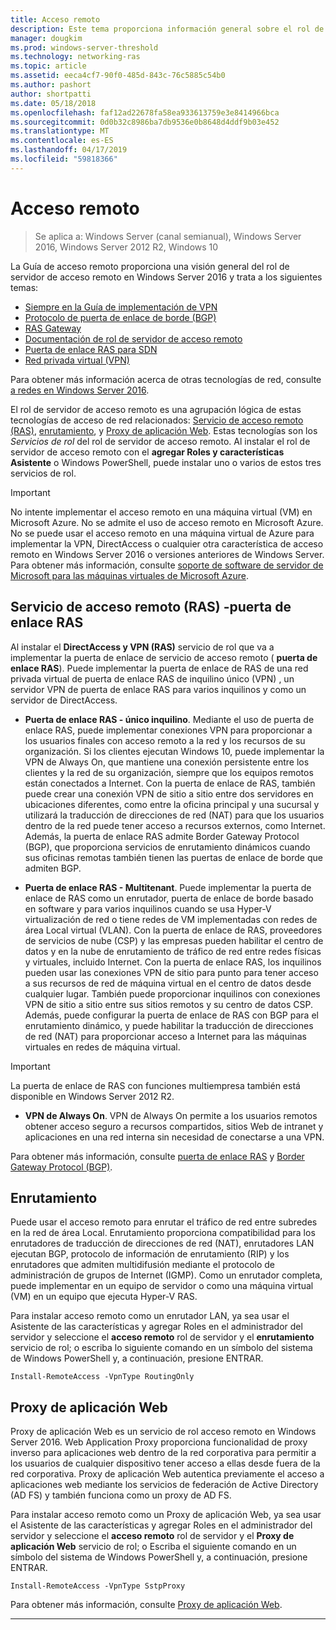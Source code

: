 ```yaml
---
title: Acceso remoto
description: Este tema proporciona información general sobre el rol de servidor de acceso remoto en Windows Server 2016.
manager: dougkim
ms.prod: windows-server-threshold
ms.technology: networking-ras
ms.topic: article
ms.assetid: eeca4cf7-90f0-485d-843c-76c5885c54b0
ms.author: pashort
author: shortpatti
ms.date: 05/18/2018
ms.openlocfilehash: faf12ad22678fa58ea933613759e3e8414966bca
ms.sourcegitcommit: 0d0b32c8986ba7db9536e0b8648d4ddf9b03e452
ms.translationtype: MT
ms.contentlocale: es-ES
ms.lasthandoff: 04/17/2019
ms.locfileid: "59818366"
---
```

# <a name="remote-access"></a>Acceso remoto

>Se aplica a: Windows Server (canal semianual), Windows Server 2016, Windows Server 2012 R2, Windows 10

La Guía de acceso remoto proporciona una visión general del rol de servidor de acceso remoto en Windows Server 2016 y trata a los siguientes temas:

- [Siempre en la Guía de implementación de VPN](vpn/always-on-vpn/deploy/always-on-vpn-deploy.md)
- [Protocolo de puerta de enlace de borde &#40;BGP&#41;](bgp/Border-Gateway-Protocol-BGP.md)
- [RAS Gateway](ras-gateway/RAS-Gateway.md) 
- [Documentación de rol de servidor de acceso remoto](ras/Remote-Access-Server-Role-Documentation.md)
- [Puerta de enlace RAS para SDN](../../networking/sdn/technologies/network-function-virtualization/RAS-Gateway-for-SDN.md)
- [Red privada virtual (VPN)](vpn/vpn-top.md)
 
Para obtener más información acerca de otras tecnologías de red, consulte [a redes en Windows Server 2016](https://docs.microsoft.com/windows-server/networking/networking).

El rol de servidor de acceso remoto es una agrupación lógica de estas tecnologías de acceso de red relacionados: [Servicio de acceso remoto (RAS)](#bkmk_da), [enrutamiento](#bkmk_rras), y [Proxy de aplicación Web](#bkmk_proxy). Estas tecnologías son los *Servicios de rol* del rol de servidor de acceso remoto. Al instalar el rol de servidor de acceso remoto con el **agregar Roles y características Asistente** o Windows PowerShell, puede instalar uno o varios de estos tres servicios de rol.

>[!IMPORTANT]
>No intente implementar el acceso remoto en una máquina virtual \(VM\) en Microsoft Azure. No se admite el uso de acceso remoto en Microsoft Azure. No se puede usar el acceso remoto en una máquina virtual de Azure para implementar la VPN, DirectAccess o cualquier otra característica de acceso remoto en Windows Server 2016 o versiones anteriores de Windows Server. Para obtener más información, consulte [soporte de software de servidor de Microsoft para las máquinas virtuales de Microsoft Azure](https://support.microsoft.com/help/2721672/microsoft-server-software-support-for-microsoft-azure-virtual-machines).

## <a name="bkmk_da"></a>Servicio de acceso remoto \(RAS\) -puerta de enlace RAS

Al instalar el **DirectAccess y VPN (RAS)** servicio de rol que va a implementar la puerta de enlace de servicio de acceso remoto \( **puerta de enlace RAS**\). Puede implementar la puerta de enlace de RAS de una red privada virtual de puerta de enlace RAS de inquilino único \(VPN\) , un servidor VPN de puerta de enlace RAS para varios inquilinos y como un servidor de DirectAccess.

- **Puerta de enlace RAS - único inquilino**. Mediante el uso de puerta de enlace RAS, puede implementar conexiones VPN para proporcionar a los usuarios finales con acceso remoto a la red y los recursos de su organización. Si los clientes ejecutan Windows 10, puede implementar la VPN de Always On, que mantiene una conexión persistente entre los clientes y la red de su organización, siempre que los equipos remotos están conectados a Internet. Con la puerta de enlace de RAS, también puede crear una conexión VPN de sitio a sitio entre dos servidores en ubicaciones diferentes, como entre la oficina principal y una sucursal y utilizará la traducción de direcciones de red \(NAT\) para que los usuarios dentro de la red puede tener acceso a recursos externos, como Internet. Además, la puerta de enlace RAS admite Border Gateway Protocol (BGP), que proporciona servicios de enrutamiento dinámicos cuando sus oficinas remotas también tienen las puertas de enlace de borde que admiten BGP.

- **Puerta de enlace RAS - Multitenant**. Puede implementar la puerta de enlace de RAS como un enrutador, puerta de enlace de borde basado en software y para varios inquilinos cuando se usa Hyper\-V virtualización de red o tiene redes de VM implementadas con redes de área Local virtual \(VLAN\). Con la puerta de enlace de RAS, proveedores de servicios de nube \(CSP\) y las empresas pueden habilitar el centro de datos y en la nube de enrutamiento de tráfico de red entre redes físicas y virtuales, incluido Internet. Con la puerta de enlace RAS, los inquilinos pueden usar las conexiones VPN de sitio para punto para tener acceso a sus recursos de red de máquina virtual en el centro de datos desde cualquier lugar. También puede proporcionar inquilinos con conexiones VPN de sitio a sitio entre sus sitios remotos y su centro de datos CSP. Además, puede configurar la puerta de enlace de RAS con BGP para el enrutamiento dinámico, y puede habilitar la traducción de direcciones de red \(NAT\) para proporcionar acceso a Internet para las máquinas virtuales en redes de máquina virtual.

>[!IMPORTANT]
> La puerta de enlace de RAS con funciones multiempresa también está disponible en Windows Server 2012 R2.

- **VPN de Always On**. VPN de Always On permite a los usuarios remotos obtener acceso seguro a recursos compartidos, sitios Web de intranet y aplicaciones en una red interna sin necesidad de conectarse a una VPN. 

Para obtener más información, consulte [puerta de enlace RAS](ras-gateway/RAS-Gateway.md) y [Border Gateway Protocol (BGP)](bgp/Border-Gateway-Protocol-BGP.md).

## <a name="bkmk_rras"></a>Enrutamiento

Puede usar el acceso remoto para enrutar el tráfico de red entre subredes en la red de área Local. Enrutamiento proporciona compatibilidad para los enrutadores de traducción de direcciones de red (NAT), enrutadores LAN ejecutan BGP, protocolo de información de enrutamiento (RIP) y los enrutadores que admiten multidifusión mediante el protocolo de administración de grupos de Internet (IGMP). Como un enrutador completa, puede implementar en un equipo de servidor o como una máquina virtual (VM) en un equipo que ejecuta Hyper-V RAS.

Para instalar acceso remoto como un enrutador LAN, ya sea usar el Asistente de las características y agregar Roles en el administrador del servidor y seleccione el **acceso remoto** rol de servidor y el **enrutamiento** servicio de rol; o escriba lo siguiente comando en un símbolo del sistema de Windows PowerShell y, a continuación, presione ENTRAR.

```  
Install-RemoteAccess -VpnType RoutingOnly
```  

## <a name="bkmk_proxy"></a>Proxy de aplicación Web

Proxy de aplicación Web es un servicio de rol acceso remoto en Windows Server 2016. Web Application Proxy proporciona funcionalidad de proxy inverso para aplicaciones web dentro de la red corporativa para permitir a los usuarios de cualquier dispositivo tener acceso a ellas desde fuera de la red corporativa. Proxy de aplicación Web autentica previamente el acceso a aplicaciones web mediante los servicios de federación de Active Directory (AD FS) y también funciona como un proxy de AD FS.

Para instalar acceso remoto como un Proxy de aplicación Web, ya sea usar el Asistente de las características y agregar Roles en el administrador del servidor y seleccione el **acceso remoto** rol de servidor y el **Proxy de aplicación Web** servicio de rol; o Escriba el siguiente comando en un símbolo del sistema de Windows PowerShell y, a continuación, presione ENTRAR.  

```  
Install-RemoteAccess -VpnType SstpProxy  
```  

Para obtener más información, consulte [Proxy de aplicación Web](https://technet.microsoft.com/windows-server-docs/identity/web-application-proxy/web-application-proxy-windows-server).


---
